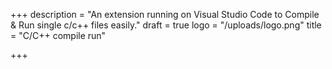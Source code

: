 +++
description = "An extension running on Visual Studio Code to Compile & Run single c/c++ files easily."
draft = true
logo = "/uploads/logo.png"
title = "C/C++ compile run"

+++
